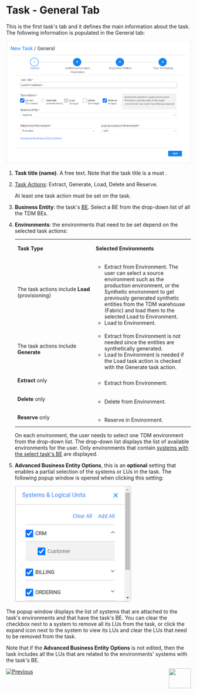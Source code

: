 # Task - General Tab

This is the first task's tab and it defines the main information about the task. The following information is populated in the General tab:

![general tab](images/load_task_general_tab.png)

1. **Task title (name)**. A free text. Note that the task title is a must .

2. [Task Actions](14_task_overview.md#task-actions-types): Extract, Generate, Load, Delete and Reserve. 

   At least one task action must be set on the task.


3. **Business Entity**: the task's [BE](04_tdm_gui_business_entity_window.md). Select a BE from the drop-down list of all the TDM BEs.

4. **Environments**: the environments that need to be set depend on the selected task actions:

   <table width="700pxl">
   <tbody>
   <tr>
   <td width="300pxl">
   <p><strong>Task Type</strong></p>
   </td>
   <td width="400pxl">
   <p><strong>Selected Environments</strong></p>
   </td>
   </tr>
   <tr>
   <td width="312">
   <p>The task actions include <strong>Load</strong> (provisioning)</p>
   </td>
   <td width="312">
   <ul>
   <li>Extract from Environment. The user can select a source environment such as the production environment, or the Synthetic environment to get previously generated synthetic entities from the TDM warehouse (Fabric) and load them to the selected Load to Environment.</li>
   <li>Load to Environment.</li>
   </ul>
   </td>
   </tr>
   <tr>
   <td width="312">
   <p>The task actions include <strong>Generate</strong></p>
   </td>
   <td width="312">
   <ul>
   <li>Extract from Environment is not needed since the entities are synthetically generated.</li>
   <li>Load to Environment is needed if the Load task action is checked with the Generate task action.</li>
   </ul>
   </td>
   </tr>    
   <tr>
   <td width="312">
   <p><strong>Extract</strong> only</p>
   </td>
   <td width="312">
   <ul>
   <li>Extract from Environment.</li>
   </ul>
   </td>
   </tr>
   <tr>
   <td width="312">
   <p><strong>Delete</strong> only</p>
   </td>
   <td width="312">
   <ul>
   <li>Delete from Environment.</li>
   </ul>
   </td>
   </tr>
   <tr>
   <td width="312">
   <p><strong>Reserve</strong> only</p>
   </td>
   <td width="312">
   <ul>
   <li>Reserve in Environment.</li>
   </ul>
   </td>
   </tr>
   </tbody>
   </table>


   On each environment, the user needs to select one TDM environment from the drop-down list. The drop-down list displays the list of available environments for the user. Only environments that contain [systems with the select task's BE](11_environment_products_tab.md) are displayed.   

5. **Advanced Business Entity Options**, this is an **optional** setting that enables a partial selection of the systems or LUs in the task. The following popup window is opened when clicking this setting:

   ![advanced BE options](images/task_advanced_be_options.png)

   

The popup window displays the list of systems that are attached to the task's environments and that have the task's BE. You can clear the checkbox next to a system to remove all its LUs from the task, or click the expand icon next to the system to view its LUs and clear the LUs that need to be removed from the task. 

Note that if the **Advanced Business Entity Options** is not edited, then the task includes all the LUs that are related to the environments' systems with the task's BE.



 [![Previous](/articles/images/Previous.png)](14_task_overview.md)[<img align="right" width="60" height="54" src="/articles/images/Next.png">](15_data_flux_task.md)

